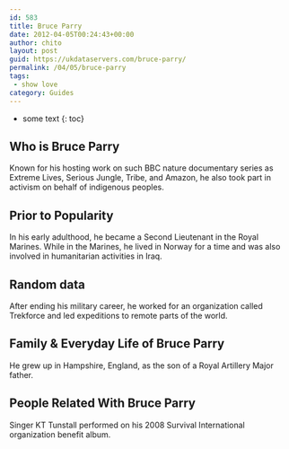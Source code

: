```yaml
---
id: 583
title: Bruce Parry
date: 2012-04-05T00:24:43+00:00
author: chito
layout: post
guid: https://ukdataservers.com/bruce-parry/
permalink: /04/05/bruce-parry
tags:
 - show love
category: Guides
---
```


* some text
{: toc}


## Who is  Bruce Parry
                  
                  
                  
Known for his hosting work on such BBC nature documentary series as Extreme Lives, Serious Jungle, Tribe, and Amazon, he also took part in activism on behalf of indigenous peoples.
                  
                
                
                
## Prior to Popularity 
                  
                  
                  
In his early adulthood, he became a Second Lieutenant in the Royal Marines. While in the Marines, he lived in Norway for a time and was also involved in humanitarian activities in Iraq.
                  
                
                
                
## Random data 
                  
                  
                  
After ending his military career, he worked for an organization called Trekforce and led expeditions to remote parts of the world.
                  
                
                
                
## Family & Everyday Life of Bruce Parry
                  
                  
                  
He grew up in Hampshire, England, as the son of a Royal Artillery Major father.
                  
                
                
                
## People Related With  Bruce Parry
                  
                  
                  
Singer KT Tunstall performed on his 2008 Survival International organization benefit album.
                  
                
              
            
          
          
          
    
    
  

